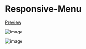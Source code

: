 # Responsive-Menu
<a href="https://sivaraj47.github.io/Responsive-Menu/">Preview</a>

![image](https://github.com/sivaraj47/Responsive-Menu/assets/9676262/23fea950-16d4-4ee3-89f5-b82f2e5a395c)


![image](https://github.com/sivaraj47/Responsive-Menu/assets/9676262/afc6b957-da8f-4146-8a2c-4dfb121471eb)
